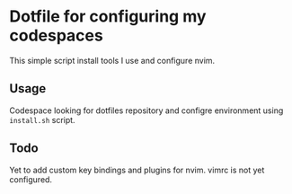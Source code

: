# Dotfile for configuring my codespaces

This simple script install tools I use and configure nvim.

## Usage

Codespace looking for dotfiles repository and configre environment using `install.sh` script.

## Todo

Yet to add custom key bindings and plugins for nvim.
vimrc is not yet configured.
